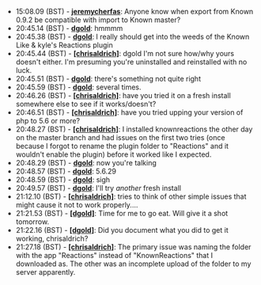 * <a id="15:08.09">15:08.09 (BST)</a> - __[jeremycherfas](https://github.com/jeremycherfas)__: Anyone know when export from Known 0.9.2 be compatible with import to Known master?
* <a id="20:45.14">20:45.14 (BST)</a> - __[dgold](https://github.com/dgold)__: hmmmm
* <a id="20:45.38">20:45.38 (BST)</a> - __[dgold](https://github.com/dgold)__: I really should get into the weeds of the Known Like & kyle's Reactions plugin
* <a id="20:45.44">20:45.44 (BST)</a> - __[[chrisaldrich]](https://github.com/[chrisaldrich])__: dgold I'm not sure how/why yours doesn't either. I'm presuming you're uninstalled and reinstalled with no luck.
* <a id="20:45.51">20:45.51 (BST)</a> - __[dgold](https://github.com/dgold)__: there's something not quite right
* <a id="20:45.59">20:45.59 (BST)</a> - __[dgold](https://github.com/dgold)__: several times.
* <a id="20:46.26">20:46.26 (BST)</a> - __[[chrisaldrich]](https://github.com/[chrisaldrich])__: have you tried it on a fresh install somewhere else to see if it works/doesn't?
* <a id="20:46.51">20:46.51 (BST)</a> - __[[chrisaldrich]](https://github.com/[chrisaldrich])__: have you tried upping your version of php to 5.6 or more?
* <a id="20:48.27">20:48.27 (BST)</a> - __[[chrisaldrich]](https://github.com/[chrisaldrich])__: I installed knownreactions the other day on the master branch and had issues on the first two tries (once because I forgot to rename the plugin folder to "Reactions" and it wouldn't enable the plugin) before it worked like I expected.
* <a id="20:48.29">20:48.29 (BST)</a> - __[dgold](https://github.com/dgold)__: now you're talking
* <a id="20:48.57">20:48.57 (BST)</a> - __[dgold](https://github.com/dgold)__: 5.6.29
* <a id="20:48.59">20:48.59 (BST)</a> - __[dgold](https://github.com/dgold)__: sigh
* <a id="20:49.57">20:49.57 (BST)</a> - __[dgold](https://github.com/dgold)__: I'll try *another* fresh install
* <a id="21:12.10">21:12.10 (BST)</a> - __[[chrisaldrich]](https://github.com/[chrisaldrich])__: tries to think of other simple issues that might cause it not to work properly....
* <a id="21:21.53">21:21.53 (BST)</a> - __[[dgold]](https://github.com/[dgold])__: Time for me to go eat. Will give it a shot tomorrow.
* <a id="21:22.16">21:22.16 (BST)</a> - __[[dgold]](https://github.com/[dgold])__: Did you document what you did to get it working, chrisaldrich?
* <a id="21:27.18">21:27.18 (BST)</a> - __[[chrisaldrich]](https://github.com/[chrisaldrich])__: The primary issue was naming the folder with the app "Reactions" instead of "KnownReactions" that I downloaded as.  The other was an incomplete upload of the folder to my server apparently.
